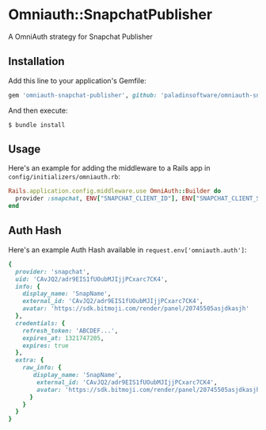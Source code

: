 # Omniauth::SnapchatPublisher

A OmniAuth strategy for Snapchat Publisher

## Installation

Add this line to your application's Gemfile:

```ruby
gem 'omniauth-snapchat-publisher', github: 'paladinsoftware/omniauth-snapchat-publisher'
```

And then execute:

    $ bundle install

## Usage

Here's an example for adding the middleware to a Rails app in `config/initializers/omniauth.rb`:

```ruby
Rails.application.config.middleware.use OmniAuth::Builder do
  provider :snapchat, ENV["SNAPCHAT_CLIENT_ID"], ENV["SNAPCHAT_CLIENT_SECRET"], scope: ENV["SNAPCHAT_SCOPES"], setup: true
end
```

## Auth Hash

Here's an example Auth Hash available in `request.env['omniauth.auth']`:

```ruby
{
  provider: 'snapchat',
  uid: 'CAvJQ2/adr9EIS1fUOubMJIjjPCxarc7CK4',
  info: {
    display_name: 'SnapName',
    external_id: 'CAvJQ2/adr9EIS1fUOubMJIjjPCxarc7CK4',
    avatar: 'https://sdk.bitmoji.com/render/panel/20745505asjdkasjh'
  },
  credentials: {
    refresh_token: 'ABCDEF...',
    expires_at: 1321747205,
    expires: true
  },
  extra: {
    raw_info: {
       display_name: 'SnapName',
        external_id: 'CAvJQ2/adr9EIS1fUOubMJIjjPCxarc7CK4',
        avatar: 'https://sdk.bitmoji.com/render/panel/20745505asjdkasjh'
      }
    }
  }
}

```
